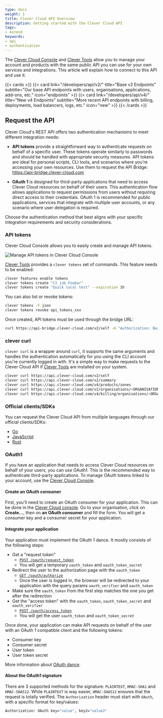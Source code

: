 ```yaml
---
type: docs
weight: 1
title: Clever Cloud API Overview
description: Getting started with the Clever Cloud API
tags:
- extend
keywords:
- api
- authentication
---
```


The [Clever Cloud Console](https://console.clever-cloud.com) and [Clever Tools](https://github.com/CleverCloud/clever-tools) allow you to manage your account and products with the same public API you can use for your own services and integrations. This article will explain how to connect to this API and use it.

{{< cards >}}
  {{< card link="/developers/api/v2/" title="Base v2 Endpoints" subtitle="Our base API endpoints with users, organisations, applications, add-ons, etc." icon="endpoints" >}}
  {{< card link="/developers/api/v4/" title="New v4 Endpoints" subtitle="More recent API endpoints with billing, deployments, load balancers, logs, etc." icon="new" >}}
{{< /cards >}}

## Request the API

Clever Cloud's REST API offers two authentication mechanisms to meet different integration needs:

* **API tokens** provide a straightforward way to authenticate requests on behalf of a specific user. These tokens operate similarly to passwords and should be handled with appropriate security measures. API tokens are ideal for personal scripts, CLI tools, and scenarios where you're accessing your own resources. Use them to request the API Bridge: https://api-bridge.clever-cloud.com

* **OAuth 1** is designed for third-party applications that need to access Clever Cloud resources on behalf of their users. This authentication flow allows applications to request permissions from users without requiring direct access to their credentials. OAuth 1 is recommended for public applications, services that integrate with multiple user accounts, or any scenario where user delegation is required.

Choose the authentication method that best aligns with your specific integration requirements and security considerations.

### API tokens

Clever Cloud Console allows you to easily create and manage API tokens.

![Manage API tokens in Clever Cloud Console](/images/doc/console-api-tokens.webp)

[Clever Tools](https://github.com/CleverCloud/clever-tools) provides a `clever tokens` set of commands. This feature needs to be enabled:

```bash
clever features enable tokens
clever tokens create "CI job Foobar"
clever tokens create "Quick local test" --expiration 1h
```

You can also list or revoke tokens:

```bash
clever tokens -F json
clever tokens revoke api_tokens_xxx
```

Once created, API tokens must be used through the bridge URL:

```bash
curl https://api-bridge.clever-cloud.com/v2/self -H "Authorization: Bearer [API_TOKEN]"
```

### clever curl

`clever curl` is a wrapper around `curl`, it supports the same arguments and handles the authentication automatically for you using the CLI account you're currently logged in with. It's a simple way to make requests to the Clever Cloud API if [Clever Tools](https://github.com/CleverCloud/clever-tools) are installed on your system.

```bash
clever curl https://api.clever-cloud.com/v2/self
clever curl https://api.clever-cloud.com/v2/summary
clever curl https://api.clever-cloud.com/v4/products/zones
clever curl https://api.clever-cloud.com/v2/organisations/<ORGANISATION_ID>/applications | jq '.[].id'
clever curl https://api.clever-cloud.com/v4/billing/organisations/<ORGANISATION_ID>/<INVOICE_NUMBER>.pdf > invoice.pdf
```

### Official clients/SDKs

You can request the Clever Cloud API from multiple languages through our official clients/SDKs:
- [Go](https://github.com/CleverCloud/clevercloud-client-go)
- [JavaScript](https://github.com/CleverCloud/clever-client.js)
- [Rust](https://github.com/CleverCloud/clevercloud-sdk-rust)

### OAuth1

If you have an application that needs to access Clever Cloud resources on behalf of your users, you can use OAuth1. This is the recommended way to authenticate third-party applications. To manage OAuth tokens linked to your account, use the [Clever Cloud Console](https://console.clever-cloud.com/users/me/oauth-tokens).

#### Create an OAuth consumer

First, you'll need to create an OAuth consumer for your application. This can be done in the [Clever Cloud console](https://console.clever-cloud.com). Go to your organisation, click on **Create…**, then on **an OAuth consumer** and fill the form. You will get a consumer key and a consumer secret for your application.

#### Integrate your application

Your application must implement the OAuth 1 dance. It mostly consists of the following steps:

* Get a "request token"
  * [`POST /oauth/request_token`](/developers/api/v2/#post-/oauth/request_token)
  * You will get a temporary `oauth_token` and `oauth_token_secret`
* Redirect the user to the authorization page with the `oauth_token`
  * [`GET /oauth/authorize`](/developers/api/v2/#get-/oauth/authorize)
  * Once the user is logged in, the browser will be redirected to your application with the query params `oauth_verifier` and `oauth_token`
* Make sure the `oauth_token` from the first step matches the one you get after the redirection
* Get the "access token" with the `oauth_token`, `oauth_token_secret` and `oauth_verifier`
  * [`POST /oauth/access_token`](/developers/api/v2/#post-/oauth/access_token)
  * You will get the user `oauth_token` and `oauth_token_secret`

Once done, your application can make API requests on behalf of the user with an OAuth 1 compatible client and the following tokens:

* Consumer key
* Consumer secret
* User token
* User token secret

More information about [OAuth dance](https://oauth.net/core/1.0/#anchor9).

#### About the OAuth1 signature

There are 3 supported methods for the signature: `PLAINTEXT`, `HMAC-SHA1` and `HMAC-SHA512`. While `PLAINTEXT` is way easier, `HMAC-SHA512` ensures that the request is totally verified. The `Authorization` header must start with `OAuth`, with a specific format for key/values:

```bash
Authorization: OAuth key="value", key2="value2"
```
